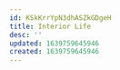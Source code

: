 ```yaml
---
id: KSkKrrYpN3dhASZkGDgeH
title: Interior Life
desc: ''
updated: 1639759645946
created: 1639759645946
---
```


